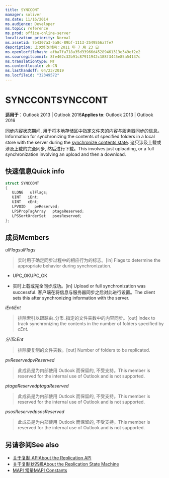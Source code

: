 ```yaml
---
title: SYNCCONT
manager: soliver
ms.date: 11/16/2014
ms.audience: Developer
ms.topic: reference
ms.prod: office-online-server
localization_priority: Normal
ms.assetid: 7b4307a3-5a8c-89bf-1113-2549556a7fe7
description: 上次修改时间：2011 年 7 月 23 日
ms.openlocfilehash: afba7fa718a35d33966d45289461313e349ef2e2
ms.sourcegitcommit: 8fe462c32b91c87911942c188f3445e85a54137c
ms.translationtype: MT
ms.contentlocale: zh-CN
ms.lasthandoff: 04/23/2019
ms.locfileid: "32349572"
---
```

# <a name="synccont"></a><span data-ttu-id="9455a-103">SYNCCONT</span><span class="sxs-lookup"><span data-stu-id="9455a-103">SYNCCONT</span></span>

<span data-ttu-id="9455a-104">**适用于**：Outlook 2013 | Outlook 2016</span><span class="sxs-lookup"><span data-stu-id="9455a-104">**Applies to**: Outlook 2013 | Outlook 2016</span></span> 
  
<span data-ttu-id="9455a-105">[同步内容状态](synchronize-contents-state.md)期间, 用于将本地存储区中指定文件夹的内容与服务器同步的信息。</span><span class="sxs-lookup"><span data-stu-id="9455a-105">Information for synchronizing the contents of specified folders in a local store with the server during the [synchronize contents state](synchronize-contents-state.md).</span></span> <span data-ttu-id="9455a-106">这只涉及上载或涉及上载的完全同步, 然后进行下载。</span><span class="sxs-lookup"><span data-stu-id="9455a-106">This involves just uploading, or a full synchronization involving an upload and then a download.</span></span>
  
## <a name="quick-info"></a><span data-ttu-id="9455a-107">快速信息</span><span class="sxs-lookup"><span data-stu-id="9455a-107">Quick info</span></span>

```cpp
struct SYNCCONT 
{ 
   ULONG   ulFlags; 
   UINT   iEnt; 
   UINT   cEnt; 
   LPVOID    pvReserved; 
   LPSPropTagArray   ptagaReserved; 
   LPSSortOrderSet   psosReserved; 
};
```

## <a name="members"></a><span data-ttu-id="9455a-108">成员</span><span class="sxs-lookup"><span data-stu-id="9455a-108">Members</span></span>

<span data-ttu-id="9455a-109">_ulFlags_</span><span class="sxs-lookup"><span data-stu-id="9455a-109">_ulFlags_</span></span>
  
> <span data-ttu-id="9455a-110">实时用于确定同步过程中的相应行为的标志。</span><span class="sxs-lookup"><span data-stu-id="9455a-110">[in] Flags to determine the appropriate behavior during synchronization.</span></span>
    
  - <span data-ttu-id="9455a-111">UPC_OK</span><span class="sxs-lookup"><span data-stu-id="9455a-111">UPC_OK</span></span>
    
  - <span data-ttu-id="9455a-112">实时上载或完全同步成功。</span><span class="sxs-lookup"><span data-stu-id="9455a-112">[in] Upload or full synchronization was successful.</span></span> <span data-ttu-id="9455a-113">客户端在将信息与服务器同步之后对此进行设置。</span><span class="sxs-lookup"><span data-stu-id="9455a-113">The client sets this after synchronizing information with the server.</span></span>
    
<span data-ttu-id="9455a-114">_iEnt_</span><span class="sxs-lookup"><span data-stu-id="9455a-114">_iEnt_</span></span>
  
> <span data-ttu-id="9455a-115">排除索引以跟踪由_分币_指定的文件夹数中的内容同步。</span><span class="sxs-lookup"><span data-stu-id="9455a-115">[out] Index to track synchronizing the contents in the number of folders specified by  _cEnt_.</span></span>
    
<span data-ttu-id="9455a-116">_分币_</span><span class="sxs-lookup"><span data-stu-id="9455a-116">_cEnt_</span></span>
  
> <span data-ttu-id="9455a-117">排除要复制的文件夹数。</span><span class="sxs-lookup"><span data-stu-id="9455a-117">[out] Number of folders to be replicated.</span></span>
    
<span data-ttu-id="9455a-118">_pvReserved_</span><span class="sxs-lookup"><span data-stu-id="9455a-118">_pvReserved_</span></span>
  
> <span data-ttu-id="9455a-119">此成员是为内部使用 Outlook 而保留的, 不受支持。</span><span class="sxs-lookup"><span data-stu-id="9455a-119">This member is reserved for the internal use of Outlook and is not supported.</span></span> 
    
<span data-ttu-id="9455a-120">_ptagaReserved_</span><span class="sxs-lookup"><span data-stu-id="9455a-120">_ptagaReserved_</span></span>
  
> <span data-ttu-id="9455a-121">此成员是为内部使用 Outlook 而保留的, 不受支持。</span><span class="sxs-lookup"><span data-stu-id="9455a-121">This member is reserved for the internal use of Outlook and is not supported.</span></span> 
    
<span data-ttu-id="9455a-122">_psosReserved_</span><span class="sxs-lookup"><span data-stu-id="9455a-122">_psosReserved_</span></span>
  
> <span data-ttu-id="9455a-123">此成员是为内部使用 Outlook 而保留的, 不受支持。</span><span class="sxs-lookup"><span data-stu-id="9455a-123">This member is reserved for the internal use of Outlook and is not supported.</span></span> 
    
## <a name="see-also"></a><span data-ttu-id="9455a-124">另请参阅</span><span class="sxs-lookup"><span data-stu-id="9455a-124">See also</span></span>

- [<span data-ttu-id="9455a-125">关于复制 API</span><span class="sxs-lookup"><span data-stu-id="9455a-125">About the Replication API</span></span>](about-the-replication-api.md)
- [<span data-ttu-id="9455a-126">关于复制状态机</span><span class="sxs-lookup"><span data-stu-id="9455a-126">About the Replication State Machine</span></span>](about-the-replication-state-machine.md)
- [<span data-ttu-id="9455a-127">MAPI 常量</span><span class="sxs-lookup"><span data-stu-id="9455a-127">MAPI Constants</span></span>](mapi-constants.md)

